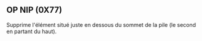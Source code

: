 ## OP NIP (0X77)

Supprime l'élément situé juste en dessous du sommet de la pile (le second en partant du haut).

